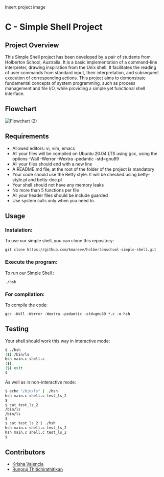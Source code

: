 Insert project image

# C - Simple Shell Project

## Project Overview
This Simple Shell project has been developed by a pair of students from Holberton School, Australia. It is a basic implementation of a command-line interpreter, drawing inspiration from the Unix shell. It facilitates the reading of user commands from standard input, their interpretation, and subsequent execution of corresponding actions. This project aims to demonstrate fundamental concepts of system programming, such as process management and file I/O, while providing a simple yet functional shell interface.


## Flowchart
![Flowchart (2)](https://github.com/kmareev/holbertonschool-simple_shell/assets/158859905/7748ffbc-50db-42ff-97e4-1d55caccaebc)




## Requirements
* Allowed editors: vi, vim, emacs
* All your files will be compiled on Ubuntu 20.04 LTS using gcc, using the options -Wall -Werror -Wextra -pedantic -std=gnu89
* All your files should end with a new line
* A README.md file, at the root of the folder of the project is mandatory
* Your code should use the Betty style. It will be checked using betty-style.pl and betty-doc.pl
* Your shell should not have any memory leaks
* No more than 5 functions per file
* All your header files should be include guarded
* Use system calls only when you need to.

## Usage

### Instalation:
To use our simple shell, you can clone this repository:<br>

```git clone https://github.com/kmareev/holbertonschool-simple-shell.git```

### Execute the program:
To run our Simple Shell :<br>

```./hsh```

### For compilation:
To compile the code:<br>

 ```gcc -Wall -Werror -Wextra -pedantic -std=gnu89 *.c -o hsh```

## Testing
Your shell should work this way in interactive mode:

```bash
$ ./hsh
($) /bin/ls
hsh main.c shell.c
($)
($) exit
$
```

As well as in non-interactive mode:
```bash
$ echo "/bin/ls" | ./hsh
hsh main.c shell.c test_ls_2
$
$ cat test_ls_2
/bin/ls
/bin/ls
$
$ cat test_ls_2 | ./hsh
hsh main.c shell.c test_ls_2
hsh main.c shell.c test_ls_2
$
```


## Contributors
- [Krisha Valencia](https://github.com/kmareev)
- [Rungruj Thitichirathitikan](https://github.com/LukeRRT)

